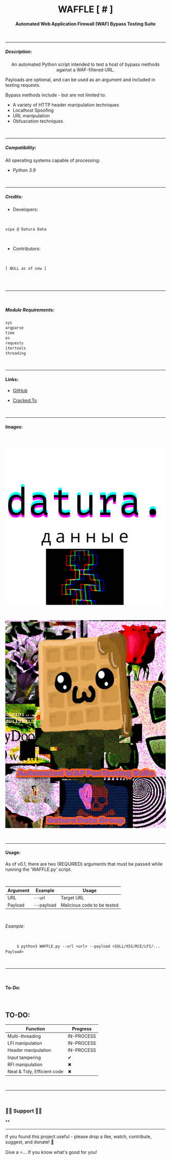 <h1 align="center"> WAFFLE [ # ] </h1>
<h4 align="center">
Automated Web Application Firewall (WAF) Bypass Testing Suite
</h4>
<br>

***

<h5>
<b>Description:</b>
</h5>
<p align="center">
An automated Python script intended to
test a host of bypass methods against a WAF-filtered URL.

Payloads are optional, and can be used as an argument and included in testing requests.

Bypass methods include - but are not limited to:

- A variety of HTTP header manipulation techniques
- Localhost Spoofing
- URL manipulation
- Obfuscation techniques
</p>

<br>

***

<h5>
<b>Compatibility:</b>
</h5>

<p>
All operating systems capable of processing:

- <i>Python 3.9</i>
</p>

<br>

***

<h5>
<b>Credits:</b>
</h5>
 
* Developers:

<br>

```
vipa @ Datura Data
```
<br>

* Contributors:

<br>

```
[ NULL as of now ]
```

<br>
<br>

***

<br>
<h5>Module Requirements:</h5>

```
sys
argparse
time
os
requests
itertools
threading
```
<br>

***

<h4>Links:</h4>


- [GitHub](https://github.com/Rohit19060/<project-name> "<project-name> Repo")

- [Cracked.To](https://cracked.to/Datura_Data)

<br>

***

<h4>Images:</h4>

<br>

![Datura Logo](/lib/img/datura.png)

<br>

![WAFFLE.py](/lib/img/waffle-logo.gif)

<br>

***

<h4>Usage:</h4>

<p>
As of v0.1, there are two (REQUIRED) arguments
that must be passed while running the 'WAFFLE.py' script.
</p>

<br>

|Argument|Example|Usage|
|------|------------------------|---------------------------|
URL|--url <url-here>|Target URL|
Payload|--payload <payload-here>|Malicious code to be tested|

<br>

<p>
<i>Example:</i>
</p>

<br>

`     $ python3 WAFFLE.py --url <url> --payload <SQLi/XSS/RCE/LFI/... Payload>`

<br>
 
***
 
<br>

<h4>
To-Do:
</h4>
 <br>
 <h2>TO-DO:</h2>

Function                     | Progress
-----------------------------|-----------
Multi-threading              | IN-PROCESS
LFI manipulation             | IN-PROCESS
Header manipulation          | IN-PROCESS
Input tampering              | ✔
RFI manipulation             | ✖
Neat & Tidy, Efficient code  | ✖
  

<br>
 
***
 
 <br>


<h3> 🍆🤝 Support  🤝🍆 </h3>**

***

If you found this project useful - please drop a like, watch, contribute, suggest, and donate! 🍄

Give a ⭐️... If you know what's good for you!
